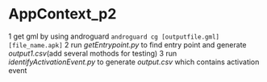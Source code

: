 # AppContext_p2
1 get gml by using androguard   `androguard cg [outputfile.gml] [file_name.apk]`
2 run *getEntrypoint.py* to find entry point and generate *output1.csv*(add several mothods for testing)
3 run *identifyActivationEvent.py* to generate *output.csv* which contains activation event